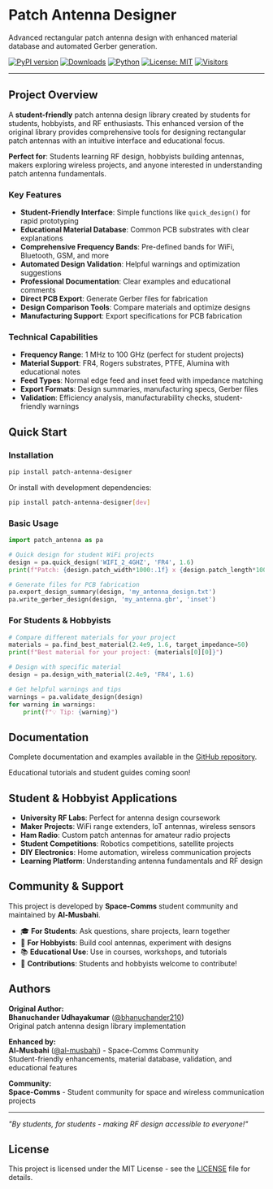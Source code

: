 # Patch Antenna Designer
Advanced rectangular patch antenna design with enhanced material database and automated Gerber generation.

[![PyPI version](https://badge.fury.io/py/patch-antenna-designer.svg)](https://badge.fury.io/py/patch-antenna-designer)
[![Downloads](https://pepy.tech/badge/patch-antenna-designer)](https://pepy.tech/project/patch-antenna-designer)
[![Python](https://img.shields.io/pypi/pyversions/patch-antenna-designer.svg)](https://pypi.org/project/patch-antenna-designer/)
[![License: MIT](https://img.shields.io/badge/License-MIT-yellow.svg)](https://opensource.org/licenses/MIT)
[![Visitors](https://api.visitorbadge.io/api/visitors?path=https%3A%2F%2Fgithub.com%2Fspace-comms%2Fpatch_antenna&label=Visitors&countColor=%23263759)](https://visitorbadge.io/status?path=https%3A%2F%2Fgithub.com%2Fspace-comms%2Fpatch_antenna)

---

## Project Overview

A **student-friendly** patch antenna design library created by students for students, hobbyists, and RF enthusiasts. This enhanced version of the original library provides comprehensive tools for designing rectangular patch antennas with an intuitive interface and educational focus.

**Perfect for**: Students learning RF design, hobbyists building antennas, makers exploring wireless projects, and anyone interested in understanding patch antenna fundamentals.

### Key Features

- **Student-Friendly Interface**: Simple functions like `quick_design()` for rapid prototyping
- **Educational Material Database**: Common PCB substrates with clear explanations
- **Comprehensive Frequency Bands**: Pre-defined bands for WiFi, Bluetooth, GSM, and more
- **Automated Design Validation**: Helpful warnings and optimization suggestions
- **Professional Documentation**: Clear examples and educational comments
- **Direct PCB Export**: Generate Gerber files for fabrication
- **Design Comparison Tools**: Compare materials and optimize designs
- **Manufacturing Support**: Export specifications for PCB fabrication

### Technical Capabilities

- **Frequency Range**: 1 MHz to 100 GHz (perfect for student projects)
- **Material Support**: FR4, Rogers substrates, PTFE, Alumina with educational notes
- **Feed Types**: Normal edge feed and inset feed with impedance matching
- **Export Formats**: Design summaries, manufacturing specs, Gerber files
- **Validation**: Efficiency analysis, manufacturability checks, student-friendly warnings

## Quick Start

### Installation

```bash
pip install patch-antenna-designer
```

Or install with development dependencies:
```bash
pip install patch-antenna-designer[dev]
```

### Basic Usage

```python
import patch_antenna as pa

# Quick design for student WiFi projects
design = pa.quick_design('WIFI_2_4GHZ', 'FR4', 1.6)
print(f"Patch: {design.patch_width*1000:.1f} x {design.patch_length*1000:.1f} mm")

# Generate files for PCB fabrication
pa.export_design_summary(design, 'my_antenna_design.txt')
pa.write_gerber_design(design, 'my_antenna.gbr', 'inset')
```

### For Students & Hobbyists

```python
# Compare different materials for your project
materials = pa.find_best_material(2.4e9, 1.6, target_impedance=50)
print(f"Best material for your project: {materials[0][0]}")

# Design with specific material
design = pa.design_with_material(2.4e9, 'FR4', 1.6)

# Get helpful warnings and tips
warnings = pa.validate_design(design)
for warning in warnings:
    print(f"💡 Tip: {warning}")
```

## Documentation

Complete documentation and examples available in the [GitHub repository](https://github.com/space-comms/patch_antenna).

Educational tutorials and student guides coming soon!

## Student & Hobbyist Applications

- **University RF Labs**: Perfect for antenna design coursework
- **Maker Projects**: WiFi range extenders, IoT antennas, wireless sensors
- **Ham Radio**: Custom patch antennas for amateur radio projects  
- **Student Competitions**: Robotics competitions, satellite projects
- **DIY Electronics**: Home automation, wireless communication projects
- **Learning Platform**: Understanding antenna fundamentals and RF design

## Community & Support

This project is developed by **Space-Comms** student community and maintained by **Al-Musbahi**. 

- 🎓 **For Students**: Ask questions, share projects, learn together
- 🔧 **For Hobbyists**: Build cool antennas, experiment with designs
- 📚 **Educational Use**: Use in courses, workshops, and tutorials
- 🤝 **Contributions**: Students and hobbyists welcome to contribute!

## Authors

**Original Author:**  
**Bhanuchander Udhayakumar** ([@bhanuchander210](https://github.com/bhanuchander210))  
Original patch antenna design library implementation

**Enhanced by:**  
**Al-Musbahi** ([@al-musbahi](https://github.com/al-musbahi)) - Space-Comms Community  
Student-friendly enhancements, material database, validation, and educational features

**Community:**  
**Space-Comms** - Student community for space and wireless communication projects

---

*"By students, for students - making RF design accessible to everyone!"*

## License

This project is licensed under the MIT License - see the [LICENSE](LICENSE) file for details.
